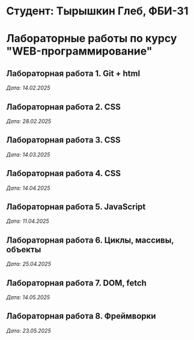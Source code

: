 # Студент: Тырышкин Глеб, ФБИ-31

# Лабораторные работы по курсу "WEB-программирование"

## Лабораторная работа 1. Git + html

*Дата: 14.02.2025*

## Лабораторная работа 2. CSS

*Дата: 28.02.2025*

## Лабораторная работа 3. CSS
*Дата: 14.03.2025*

## Лабораторная работа 4. CSS
*Дата: 14.04.2025*

## Лабораторная работа 5. JavaScript
*Дата: 11.04.2025*

## Лабораторная работа 6. Циклы, массивы, объекты
*Дата: 25.04.2025*

## Лабораторная работа 7. DOM, fetch
*Дата: 14.05.2025*

## Лабораторная работа 8. Фреймворки
*Дата: 23.05.2025*
